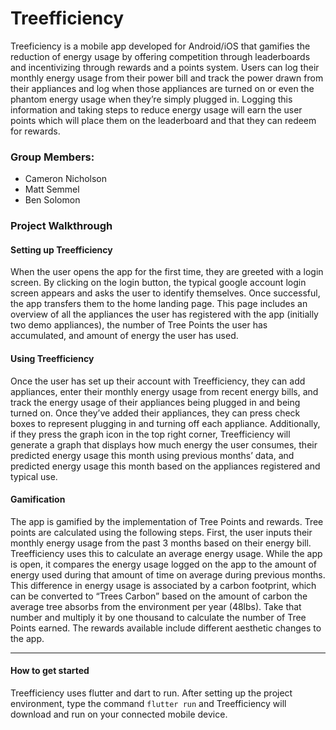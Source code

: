 # Treefficiency 

Treeficiency is a mobile app developed for Android/iOS that gamifies the reduction of energy usage by offering competition through leaderboards and incentivizing through rewards and a points system. Users can log their monthly energy usage from their power bill and track the power drawn from their appliances and log when those appliances are turned on or even the phantom energy usage when they’re simply plugged in. Logging this information and taking steps to reduce energy usage will earn the user points which will place them on the leaderboard and that they can redeem for rewards. 

### Group Members:
- Cameron Nicholson
- Matt Semmel
- Ben Solomon
  
### Project Walkthrough
#### Setting up Treefficiency
When the user opens the app for the first time, they are greeted with a login screen. By clicking on the login button, the typical google account login screen appears and asks the user to identify themselves. Once successful, the app transfers them to the home landing page. This page includes an overview of all the appliances the user has registered with the app (initially two demo appliances), the number of Tree Points the user has accumulated, and amount of energy the user has used.

#### Using Treefficiency
Once the user has set up their account with Treefficiency, they can add appliances, enter their monthly energy usage from recent energy bills, and track the energy usage of their appliances being plugged in and being turned on. Once they’ve added their appliances, they can press check boxes to represent plugging in and turning off each appliance. Additionally, if they press the graph icon in the top right corner, Treefficiency will generate a graph that displays how much energy the user consumes, their predicted energy usage this month using previous months’ data, and predicted energy usage this month based on the appliances registered and typical use.

#### Gamification
The app is gamified by the implementation of Tree Points and rewards. Tree points are calculated using the following steps. First, the user inputs their monthly energy usage from the past 3 months based on their energy bill. Treefficiency uses this to calculate an average energy usage. While the app is open, it compares the energy usage logged on the app to the amount of energy used during that amount of time on average during previous months. This difference in energy usage is associated by a carbon footprint, which can be converted to “Trees Carbon” based on the amount of carbon the average tree absorbs from the environment per year (48lbs). Take that number and multiply it by one thousand to calculate the number of Tree Points earned. The rewards available include different aesthetic changes to the app.

___
#### How to get started
Treefficiency uses flutter and dart to run. After setting up the project environment, type the command `flutter run` and Treefficiency will download and run on your connected mobile device.
